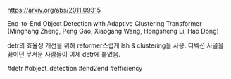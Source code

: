 https://arxiv.org/abs/2011.09315

End-to-End Object Detection with Adaptive Clustering Transformer (Minghang Zheng, Peng Gao, Xiaogang Wang, Hongsheng Li, Hao Dong)

detr의 효율성 개선을 위해 reformer스럽게 lsh & clustering을 사용. 디텍션 사골을 끓이던 무서운 사람들이 이제 detr에 붙었음.

#detr #object_detection #end2end #efficiency